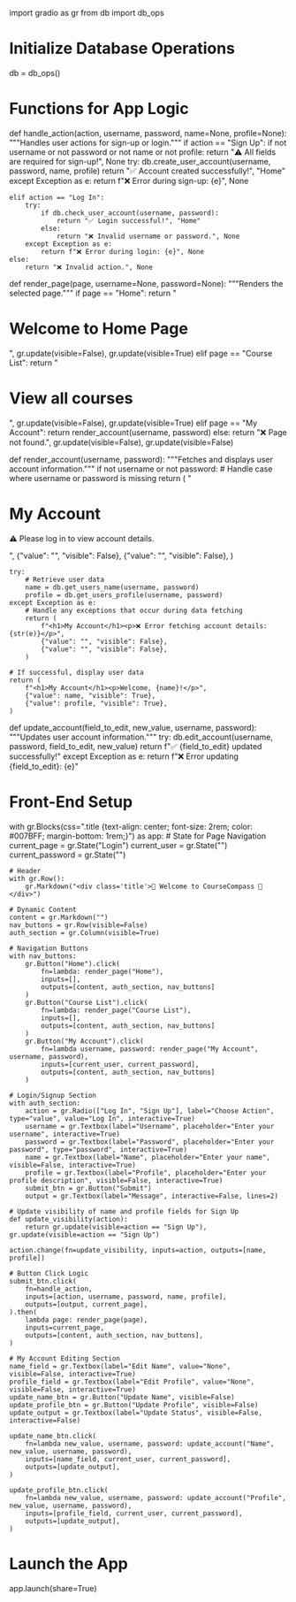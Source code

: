 import gradio as gr
from db import db_ops

# Initialize Database Operations
db = db_ops()

# Functions for App Logic
def handle_action(action, username, password, name=None, profile=None):
    """Handles user actions for sign-up or login."""
    if action == "Sign Up":
        if not username or not password or not name or not profile:
            return "⚠️ All fields are required for sign-up!", None
        try:
            db.create_user_account(username, password, name, profile)
            return "✅ Account created successfully!", "Home"
        except Exception as e:
            return f"❌ Error during sign-up: {e}", None

    elif action == "Log In":
        try:
            if db.check_user_account(username, password):
                return "✅ Login successful!", "Home"
            else:
                return "❌ Invalid username or password.", None
        except Exception as e:
            return f"❌ Error during login: {e}", None
    else:
        return "❌ Invalid action.", None


def render_page(page, username=None, password=None):
    """Renders the selected page."""
    if page == "Home":
        return "<h1>Welcome to Home Page</h1>", gr.update(visible=False), gr.update(visible=True)
    elif page == "Course List":
        return "<h1>View all courses</h1>", gr.update(visible=False), gr.update(visible=True)
    elif page == "My Account":
        return render_account(username, password)
    else:
        return "❌ Page not found.", gr.update(visible=False), gr.update(visible=False)


def render_account(username, password):
    """Fetches and displays user account information."""
    if not username or not password:
        # Handle case where username or password is missing
        return (
            "<h1>My Account</h1><p>⚠️ Please log in to view account details.</p>",
            {"value": "", "visible": False},
            {"value": "", "visible": False},
        )
    
    try:
        # Retrieve user data
        name = db.get_users_name(username, password)
        profile = db.get_users_profile(username, password)
    except Exception as e:
        # Handle any exceptions that occur during data fetching
        return (
            f"<h1>My Account</h1><p>❌ Error fetching account details: {str(e)}</p>",
            {"value": "", "visible": False},
            {"value": "", "visible": False},
        )
    
    # If successful, display user data
    return (
        f"<h1>My Account</h1><p>Welcome, {name}!</p>",
        {"value": name, "visible": True},
        {"value": profile, "visible": True},
    )



def update_account(field_to_edit, new_value, username, password):
    """Updates user account information."""
    try:
        db.edit_account(username, password, field_to_edit, new_value)
        return f"✅ {field_to_edit} updated successfully!"
    except Exception as e:
        return f"❌ Error updating {field_to_edit}: {e}"


# Front-End Setup
with gr.Blocks(css=".title {text-align: center; font-size: 2rem; color: #007BFF; margin-bottom: 1rem;}") as app:
    # State for Page Navigation
    current_page = gr.State("Login")
    current_user = gr.State("")
    current_password = gr.State("")

    # Header
    with gr.Row():
        gr.Markdown("<div class='title'>🧭 Welcome to CourseCompass 🧭</div>")

    # Dynamic Content
    content = gr.Markdown("")
    nav_buttons = gr.Row(visible=False)
    auth_section = gr.Column(visible=True)

    # Navigation Buttons
    with nav_buttons:
        gr.Button("Home").click(
            fn=lambda: render_page("Home"), 
            inputs=[], 
            outputs=[content, auth_section, nav_buttons]
        )
        gr.Button("Course List").click(
            fn=lambda: render_page("Course List"), 
            inputs=[], 
            outputs=[content, auth_section, nav_buttons]
        )
        gr.Button("My Account").click(
            fn=lambda username, password: render_page("My Account", username, password),
            inputs=[current_user, current_password],
            outputs=[content, auth_section, nav_buttons]
        )

    # Login/Signup Section
    with auth_section:
        action = gr.Radio(["Log In", "Sign Up"], label="Choose Action", type="value", value="Log In", interactive=True)
        username = gr.Textbox(label="Username", placeholder="Enter your username", interactive=True)
        password = gr.Textbox(label="Password", placeholder="Enter your password", type="password", interactive=True)
        name = gr.Textbox(label="Name", placeholder="Enter your name", visible=False, interactive=True)
        profile = gr.Textbox(label="Profile", placeholder="Enter your profile description", visible=False, interactive=True)
        submit_btn = gr.Button("Submit")
        output = gr.Textbox(label="Message", interactive=False, lines=2)

    # Update visibility of name and profile fields for Sign Up
    def update_visibility(action):
        return gr.update(visible=action == "Sign Up"), gr.update(visible=action == "Sign Up")

    action.change(fn=update_visibility, inputs=action, outputs=[name, profile])

    # Button Click Logic
    submit_btn.click(
        fn=handle_action,
        inputs=[action, username, password, name, profile],
        outputs=[output, current_page],
    ).then(
        lambda page: render_page(page),
        inputs=current_page,
        outputs=[content, auth_section, nav_buttons],
    )

    # My Account Editing Section
    name_field = gr.Textbox(label="Edit Name", value="None", visible=False, interactive=True)
    profile_field = gr.Textbox(label="Edit Profile", value="None", visible=False, interactive=True)
    update_name_btn = gr.Button("Update Name", visible=False)
    update_profile_btn = gr.Button("Update Profile", visible=False)
    update_output = gr.Textbox(label="Update Status", visible=False, interactive=False)

    update_name_btn.click(
        fn=lambda new_value, username, password: update_account("Name", new_value, username, password),
        inputs=[name_field, current_user, current_password],
        outputs=[update_output],
    )

    update_profile_btn.click(
        fn=lambda new_value, username, password: update_account("Profile", new_value, username, password),
        inputs=[profile_field, current_user, current_password],
        outputs=[update_output],
    )

# Launch the App
app.launch(share=True)
